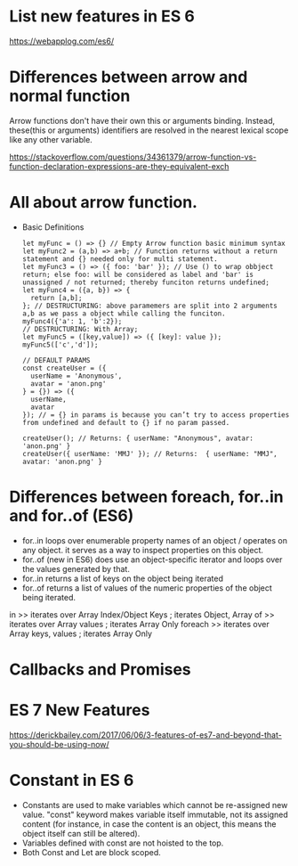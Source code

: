 
# List new features in ES 6
https://webapplog.com/es6/

# Differences between arrow and normal function 
Arrow functions don't have their own this or arguments binding.  Instead, these(this or arguments) identifiers are resolved in the nearest lexical scope like any other variable.

https://stackoverflow.com/questions/34361379/arrow-function-vs-function-declaration-expressions-are-they-equivalent-exch

# All about arrow function.
- Basic Definitions
  ```
  let myFunc = () => {} // Empty Arrow function basic minimum syntax
  let myFunc2 = (a,b) => a+b; // Function returns without a return statement and {} needed only for multi statement.
  let myFunc3 = () => ({ foo: 'bar' }); // Use () to wrap obbject return; else foo: will be considered as label and 'bar' is unassigned / not returned; thereby funciton returns undefined;
  let myFunc4 = ({a, b}) => {
    return [a,b];
  }; // DESTRUCTURING: above paramemers are split into 2 arguments a,b as we pass a object while calling the funciton.
  myFunc4({'a': 1, 'b':2});
  // DESTRUCTURING: With Array;
  let myFunc5 = ([key,value]) => ({ [key]: value });
  myFunc5(['c','d']);
  
  // DEFAULT PARAMS
  const createUser = ({
    userName = 'Anonymous',
    avatar = 'anon.png'
  } = {}) => ({
    userName,
    avatar
  }); // = {} in params is because you can’t try to access properties from undefined and default to {} if no param passed.
  
  createUser(); // Returns: { userName: "Anonymous", avatar: 'anon.png' }
  createUser({ userName: 'MMJ' }); // Returns:  { userName: "MMJ", avatar: 'anon.png' }
  ```

# Differences between foreach, for..in and for..of (ES6)

* for..in loops over enumerable property names of an object / operates on any object. it serves as a way to inspect properties on this object.
* for..of (new in ES6) does use an object-specific iterator and loops over the values generated by that.
* for..in returns a list of keys on the object being iterated
* for..of returns a list of values of the numeric properties of the object being iterated.

in >> iterates over Array Index/Object Keys ; iterates Object, Array
of >> iterates over Array values ; iterates Array Only
foreach >> iterates over Array keys, values ; iterates Array Only


# Callbacks and Promises

# ES 7 New Features
https://derickbailey.com/2017/06/06/3-features-of-es7-and-beyond-that-you-should-be-using-now/


# Constant in ES 6
* Constants are used to make variables which cannot be re-assigned new value. "const" keyword makes variable itself immutable, not its assigned content (for instance, in case the content is an object, this means the object itself can still be altered).
* Variables defined with const are not hoisted to the top.
* Both Const and Let are block scoped.
